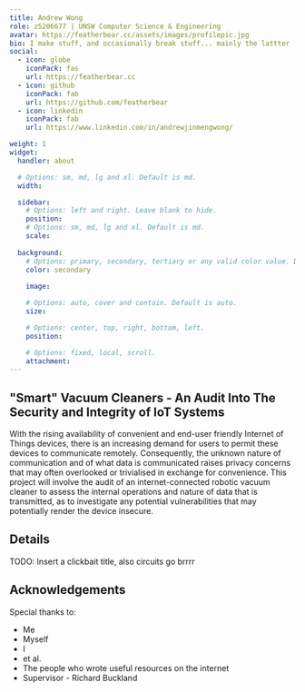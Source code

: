 ```yaml
---
title: Andrew Wong
role: z5206677 | UNSW Computer Science & Engineering
avatar: https://featherbear.cc/assets/images/profilepic.jpg
bio: I make stuff, and occasionally break stuff... mainly the lattter
social:
  - icon: globe
    iconPack: fas
    url: https://featherbear.cc
  - icon: github
    iconPack: fab
    url: https://github.com/featherbear
  - icon: linkedin
    iconPack: fab
    url: https://www.linkedin.com/in/andrewjinmengwong/

weight: 1
widget:
  handler: about

  # Options: sm, md, lg and xl. Default is md.
  width:

  sidebar:
    # Options: left and right. Leave blank to hide.
    position:
    # Options: sm, md, lg and xl. Default is md.
    scale:
  
  background:
    # Options: primary, secondary, tertiary or any valid color value. Default is primary.
    color: secondary
    
    image:

    # Options: auto, cover and contain. Default is auto.
    size:

    # Options: center, top, right, bottom, left.
    position:

    # Options: fixed, local, scroll.
    attachment: 
---
```


## "Smart" Vacuum Cleaners - An Audit Into The Security and Integrity of IoT Systems

With the rising availability of convenient and end-user friendly Internet of Things devices, there is an increasing demand for users to permit these devices to communicate remotely. Consequently, the unknown nature of communication and of what data is communicated raises privacy concerns that may often overlooked or trivialised in exchange for convenience. This project will involve the audit of an internet-connected robotic vacuum cleaner to assess the internal operations and nature of data that is transmitted, as to investigate any potential vulnerabilities that may potentially render the device insecure.

## Details  

TODO: Insert a clickbait title, also circuits go brrrr

## Acknowledgements

Special thanks to:
- Me
- Myself
- I
- et al.
- The people who wrote useful resources on the internet
- Supervisor - Richard Buckland
